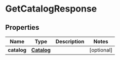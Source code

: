 

# GetCatalogResponse


## Properties

| Name | Type | Description | Notes |
|------------ | ------------- | ------------- | -------------|
|**catalog** | [**Catalog**](Catalog.md) |  |  [optional] |



